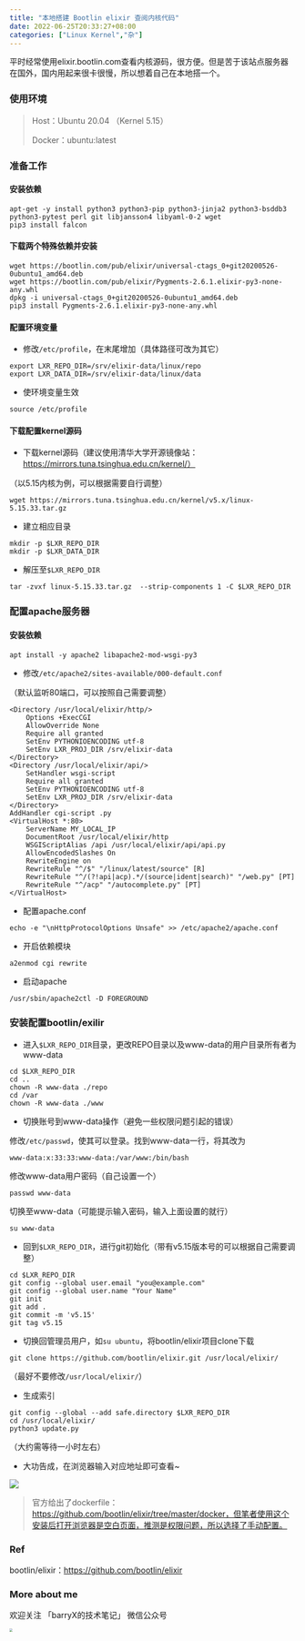 ```yaml
---
title: "本地搭建 Bootlin elixir 查阅内核代码"
date: 2022-06-25T20:33:27+08:00
categories: ["Linux Kernel","杂"]
---
```


平时经常使用elixir.bootlin.com查看内核源码，很方便。但是苦于该站点服务器在国外，国内用起来很卡很慢，所以想着自己在本地搭一个。

### 使用环境

>Host：Ubuntu 20.04 （Kernel 5.15）
>
>Docker：ubuntu:latest

### 准备工作

#### 安装依赖

```
apt-get -y install python3 python3-pip python3-jinja2 python3-bsddb3 python3-pytest perl git libjansson4 libyaml-0-2 wget
pip3 install falcon
```

#### 下载两个特殊依赖并安装

```
wget https://bootlin.com/pub/elixir/universal-ctags_0+git20200526-0ubuntu1_amd64.deb
wget https://bootlin.com/pub/elixir/Pygments-2.6.1.elixir-py3-none-any.whl
dpkg -i universal-ctags_0+git20200526-0ubuntu1_amd64.deb
pip3 install Pygments-2.6.1.elixir-py3-none-any.whl
```

#### 配置环境变量

- 修改`/etc/profile`，在末尾增加（具体路径可改为其它）

```
export LXR_REPO_DIR=/srv/elixir-data/linux/repo
export LXR_DATA_DIR=/srv/elixir-data/linux/data
```

- 使环境变量生效

```
source /etc/profile
```

#### 下载配置kernel源码

- 下载kernel源码（建议使用清华大学开源镜像站：https://mirrors.tuna.tsinghua.edu.cn/kernel/）

（以5.15内核为例，可以根据需要自行调整）

```
wget https://mirrors.tuna.tsinghua.edu.cn/kernel/v5.x/linux-5.15.33.tar.gz
```

- 建立相应目录

```
mkdir -p $LXR_REPO_DIR
mkdir -p $LXR_DATA_DIR
```

- 解压至`$LXR_REPO_DIR`

```
tar -zvxf linux-5.15.33.tar.gz  --strip-components 1 -C $LXR_REPO_DIR
```

### 配置apache服务器

#### 安装依赖

```
apt install -y apache2 libapache2-mod-wsgi-py3 
```

- 修改`/etc/apache2/sites-available/000-default.conf`

（默认监听80端口，可以按照自己需要调整）

````
<Directory /usr/local/elixir/http/>
    Options +ExecCGI
    AllowOverride None
    Require all granted
    SetEnv PYTHONIOENCODING utf-8
    SetEnv LXR_PROJ_DIR /srv/elixir-data
</Directory>
<Directory /usr/local/elixir/api/>
    SetHandler wsgi-script
    Require all granted
    SetEnv PYTHONIOENCODING utf-8
    SetEnv LXR_PROJ_DIR /srv/elixir-data
</Directory>
AddHandler cgi-script .py
<VirtualHost *:80>
    ServerName MY_LOCAL_IP
    DocumentRoot /usr/local/elixir/http
    WSGIScriptAlias /api /usr/local/elixir/api/api.py
    AllowEncodedSlashes On
    RewriteEngine on
    RewriteRule "^/$" "/linux/latest/source" [R]
    RewriteRule "^/(?!api|acp).*/(source|ident|search)" "/web.py" [PT]
    RewriteRule "^/acp" "/autocomplete.py" [PT]
</VirtualHost>
````

- 配置apache.conf

```
echo -e "\nHttpProtocolOptions Unsafe" >> /etc/apache2/apache.conf
```

- 开启依赖模块

```
a2enmod cgi rewrite
```

- 启动apache

```
/usr/sbin/apache2ctl -D FOREGROUND
```

### 安装配置bootlin/exilir

- 进入`$LXR_REPO_DIR`目录，更改REPO目录以及www-data的用户目录所有者为www-data

```
cd $LXR_REPO_DIR
cd ..
chown -R www-data ./repo 
cd /var
chown -R www-data ./www
```

- 切换账号到www-data操作（避免一些权限问题引起的错误）

修改`/etc/passwd`，使其可以登录。找到www-data一行，将其改为

```
www-data:x:33:33:www-data:/var/www:/bin/bash
```

修改www-data用户密码（自己设置一个）

```
passwd www-data
```

切换至www-data（可能提示输入密码，输入上面设置的就行）

```
su www-data
```

- 回到`$LXR_REPO_DIR`，进行git初始化（带有v5.15版本号的可以根据自己需要调整）

```
cd $LXR_REPO_DIR
git config --global user.email "you@example.com"
git config --global user.name "Your Name"
git init
git add .
git commit -m 'v5.15'
git tag v5.15
```

- 切换回管理员用户，如`su ubuntu`，将bootlin/elixir项目clone下载

```
git clone https://github.com/bootlin/elixir.git /usr/local/elixir/
```

（最好不要修改`/usr/local/elixir/`）

- 生成索引

```
git config --global --add safe.directory $LXR_REPO_DIR
cd /usr/local/elixir/
python3 update.py
```

（大约需等待一小时左右）

- 大功告成，在浏览器输入对应地址即可查看~

<img src= "/images/bootlin.jpg" />

>官方给出了dockerfile：https://github.com/bootlin/elixir/tree/master/docker，但笔者使用这个安装后打开浏览器是空白页面，推测是权限问题，所以选择了手动配置。

### Ref

bootlin/elixir：https://github.com/bootlin/elixir

### More about me

欢迎关注 「barryX的技术笔记」 微信公众号

<img src="/images/wx.png" style="zoom:33%;" />